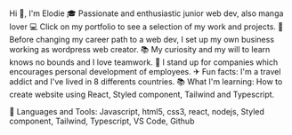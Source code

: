 Hi 👋, I'm Elodie
🎓 Passionate and enthusiastic junior web dev, also manga lover 
💻 Click on my portfolio to see a selection of my work and projects.
💼 Before changing my career path to a web dev, I set up my own business working as wordpress web creator.
📚 My curiosity and my will to learn knows no bounds and I love teamwork.
🤝 I stand up for companies which encourages personal development of employees.
✈ Fun facts: I'm a travel addict and I've lived in 8 differents countries.
📚 What I'm learning: How to create website using React, Styled component, Tailwind and Typescript.

🧰 Languages and Tools:
Javascript, html5, css3, react, nodejs, Styled component, Tailwind, Typescript, VS Code, Github

 
